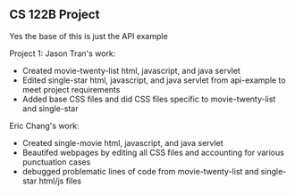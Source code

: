 ## CS 122B Project 

Yes the base of this is just the API example

Project 1:
Jason Tran's work:
* Created movie-twenty-list html, javascript, and java servlet
* Edited single-star html, javascript, and java servlet from api-example to meet project requirements
* Added base CSS files and did CSS files specific to movie-twenty-list and single-star

Eric Chang's work:
* Created single-movie html, javascript, and java servlet
* Beautifed webpages by editing all CSS files and accounting for various punctuation cases
* debugged problematic lines of code from movie-twenty-list and single-star html/js files 
